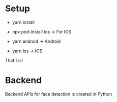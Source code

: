 # Setup

- yarn install
- npx pod-install ios -> For IOS

- yarn android -> Android
- yarn ios -> IOS

That't is!


# Backend
Backend APIs for face detection is created in Python